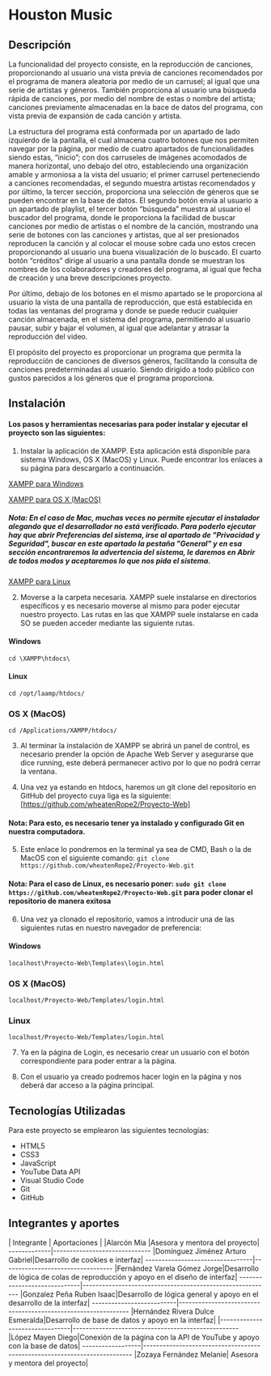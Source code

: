 # Houston Music

## Descripción

La funcionalidad del proyecto consiste, en la reproducción de canciones, proporcionando al usuario una vista previa de canciones recomendados por el programa de manera aleatoria por medio de un carrusel; al igual que una serie de artistas y géneros. También proporciona al usuario una búsqueda rápida de canciones, por medio del nombre de estas o nombre del artista; canciones previamente almacenadas en la bace de datos del programa, con vista previa de expansión de cada canción y artista. 

La estructura del programa está conformada por un apartado de lado izquierdo de la pantalla, el cual almacena cuatro botones que nos permiten navegar por la página, por medio de cuatro apartados de funcionalidades siendo estas, “inicio”; con dos carruseles de imágenes acomodados de manera horizontal, uno debajo del otro, estableciendo una organización amable y armoniosa a la vista del usuario; el primer carrusel perteneciendo a canciones recomendadas, el segundo muestra artistas recomendados y por último, la tercer sección, proporciona una selección de géneros que se pueden encontrar en la base de datos. El segundo botón envía al usuario a un apartado de playlist, el tercer botón “búsqueda” muestra al usuario el buscador del programa, donde le proporciona la facilidad de buscar canciones por medio de artistas o el nombre de la canción, mostrando una serie de botones con las canciones y artistas, que al ser presionados reproducen la canción y al colocar el mouse sobre cada uno estos crecen proporcionando al usuario una buena visualización de lo buscado. El cuarto botón “créditos” dirige al usuario a una pantalla donde se muestran los nombres de los colaboradores y creadores del programa, al igual que fecha de creación y una breve descripciones proyecto. 

Por último, debajo de los botones en el mismo apartado se le proporciona al usuario la vista de una pantalla de reproducción, que está establecida en todas las ventanas del programa y donde se puede reducir cualquier canción almacenada, en el sistema del programa, permitiendo al usuario pausar, subir y bajar el volumen, al igual que adelantar y atrasar la reproducción del video. 

El propósito del proyecto es proporcionar un programa que permita la reproducción de canciones de diversos géneros, facilitando la consulta de canciones predeterminadas al usuario. Siendo dirigido a todo público con gustos parecidos a los géneros que el programa proporciona.

## Instalación

#### Los pasos y herramientas necesarias para poder instalar y ejecutar el proyecto son las siguientes:

1. Instalar la aplicación de XAMPP. Esta aplicación está disponible para sistema Windows, OS X (MacOS) y Linux. Puede encontrar los enlaces a su página para descargarlo a continuación.

[XAMPP para Windows](https://sourceforge.net/projects/xampp/files/XAMPP%20Windows/8.2.12/xampp-windows-x64-8.2.12-0-VS16-installer.exe)

[XAMPP para OS X (MacOS)](https://sourceforge.net/projects/xampp/files/XAMPP%20Mac%20OS%20X/8.2.4/xampp-osx-8.2.4-0-installer.dmg)

##### Nota: En el caso de Mac, muchas veces no permite ejecutar el instalador alegando que el desarrollador no está verificado. Para poderlo ejecutar hay que abrir Preferencias del sistema, irse al apartado de "Privacidad y Seguridad", buscar en este apartado la pestaña "General" y en esa sección encontraremos la advertencia del sistema, le daremos en Abrir de todos modos y aceptaremos lo que nos pida el sistema.

[XAMPP para Linux](https://sourceforge.net/projects/xampp/files/XAMPP%20Linux/8.2.12/xampp-linux-x64-8.2.12-0-installer.run)

2. Moverse a la carpeta necesaria. XAMPP suele instalarse en directorios específicos y es necesario moverse al mismo para poder ejecutar nuestro proyecto. Las rutas en las que XAMPP suele instalarse en cada SO se pueden acceder mediante las siguiente rutas.

#### Windows
`cd \XAMPP\htdocs\`

#### Linux
`cd /opt/laamp/htdocs/`

### OS X (MacOS)
`cd /Applications/XAMPP/htdocs/`

3. Al terminar la instalación de XAMPP se abrirá un panel de control, es necesario prender la opción de Apache Web Server y asegurarse que dice running, este deberá permanecer activo por lo que no podrá cerrar la ventana.

4. Una vez ya estando en htdocs, haremos un git clone del repositorio en GitHub del proyecto cuya liga es la siguiente: [https://github.com/wheatenRope2/Proyecto-Web]

#### Nota: Para esto, es necesario tener ya instalado y configurado Git en nuestra computadora.

5. Este enlace lo pondremos en la terminal ya sea de CMD, Bash o la de MacOS con el siguiente comando: `git clone https://github.com/wheatenRope2/Proyecto-Web.git`

#### Nota: Para el caso de Linux, es necesario poner: `sudo git clone https://github.com/wheatenRope2/Proyecto-Web.git` para poder clonar el repositorio de manera exitosa

6. Una vez ya clonado el repositorio, vamos a introducir una de las siguientes rutas en nuestro navegador de preferencia:

#### Windows
`localhost\Proyecto-Web\Templates\login.html`

### OS X (MacOS)
`localhost/Proyecto-Web/Templates/login.html`

### Linux
`localhost/Proyecto-Web/Templates/login.html`

7. Ya en la página de Login, es necesario crear un usuario con el botón correspondiente para poder entrar a la página.

8. Con el usuario ya creado podremos hacer login en la página y nos deberá dar acceso a la página principal.

## Tecnologías Utilizadas
Para este proyecto se emplearon las siguientes tecnologías:

* HTML5
* CSS3
* JavaScript
* YouTube Data API
* Visual Studio Code
* Git
* GitHub

## Integrantes y aportes
| Integrante | Aportaciones |
|Alarcón Mia |Asesora y mentora del proyecto|
-------------|------------------------------
|Domínguez Jiménez Arturo Gabriel|Desarrollo de  cookies e interfaz|
---------------------------------|----------------------------------
|Fernández Varela Gómez Jorge|Desarrollo de lógica de colas de reproducción y apoyo en el diseño de interfaz|
-----------------------------|----------------------------------------------------------
|Gonzalez Peña Ruben Isaac|Desarrollo de lógica general y apoyo en el desarrollo de la interfaz|
--------------------------|--------------------------------------------------------------
|Hernández Rivera Dulce Esmeralda|Desarrollo de base de datos y apoyo en la interfaz|
|--------------------------------|---------------------------------------------------
|López Mayen Diego|Conexión de la página con la API de YouTube y apoyo con la base de datos|
------------------|--------------------------------------------------------------------------
|Zozaya Fernández Melanie| Asesora y mentora del proyecto|